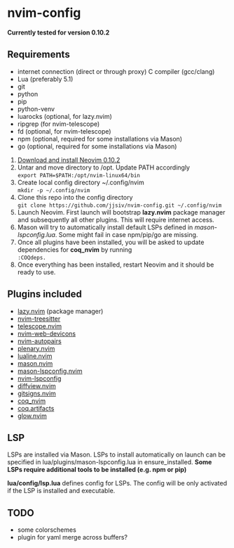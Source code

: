 # nvim-config
**Currently tested for version 0.10.2**

## Requirements
- internet connection (direct or through proxy) C compiler (gcc/clang)
- Lua (preferably 5.1)
- git
- python
- pip
- python-venv
- luarocks (optional, for lazy.nvim)
- ripgrep (for nvim-telescope)
- fd (optional, for nvim-telescope)
- npm (optional, required for some installations via Mason)
- go (optional, required for some installations via Mason)

1. [Download and install Neovim 0.10.2](https://github.com/neovim/neovim/releases/tag/v0.10.2)
2. Untar and move directory to /opt. Update PATH accordingly  
`export PATH=$PATH:/opt/nvim-linux64/bin`
3. Create local config directory ~/.config/nvim  
`mkdir -p ~/.config/nvim`
4. Clone this repo into the config directory  
`git clone https://github.com/jjsiv/nvim-config.git ~/.config/nvim`
5. Launch Neovim. First launch will bootstrap **lazy.nvim** package manager and subsequently all other plugins. This will require internet access.
6. Mason will try to automatically install default LSPs defined in *mason-lspconfig.lua*. Some might fail in case npm/pip/go are missing.
7. Once all plugins have been installed, you will be asked to update dependencies for **coq_nvim** by running  
`:COQdeps.`
8. Once everything has been installed, restart Neovim and it should be ready to use.

## Plugins included
- [lazy.nvim](https://github.com/folke/lazy.nvim) (package manager)
- [nvim-treesitter](https://github.com/nvim-treesitter/nvim-treesitter)
- [telescope.nvim](https://github.com/nvim-telescope/telescope.nvim)
- [nvim-web-devicons](https://github.com/nvim-tree/nvim-web-devicons)
- [nvim-autopairs](https://github.com/windwp/nvim-autopairs)
- [plenary.nvim](https://github.com/nvim-lua/plenary.nvim)
- [lualine.nvim](https://github.com/nvim-lualine/lualine.nvim)
- [mason.nvim](https://github.com/williamboman/mason.nvim)
- [mason-lspconfig.nvim](https://github.com/williamboman/mason-lspconfig.nvim)
- [nvim-lspconfig](https://github.com/neovim/nvim-lspconfig)
- [diffview.nvim](https://github.com/sindrets/diffview.nvim)
- [gitsigns.nvim](https://github.com/lewis6991/gitsigns.nvim)
- [coq_nvim](https://github.com/ms-jpq/coq_nvim)
- [coq.artifacts](https://github.com/ms-jpq/coq.artifacts)
- [glow.nvim](https://github.com/ellisonleao/glow.nvim)

## LSP
LSPs are installed via Mason. LSPs to install automatically on launch can be specified in lua/plugins/mason-lspconfig.lua in ensure_installed. **Some LSPs require additional tools to be installed (e.g. npm or pip)**

**lua/config/lsp.lua** defines config for LSPs. The config will be only activated if the LSP is installed and executable.

## TODO
- some colorschemes
- plugin for yaml merge across buffers?
